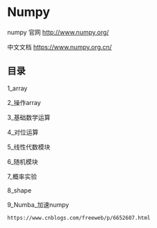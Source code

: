 # Numpy

numpy 官网  http://www.numpy.org/

中文文档  https://www.numpy.org.cn/

## 目录

1_array

2_操作array

3_基础数学运算

4_对位运算

5_线性代数模块

6_随机模块

7_概率实验

8_shape

9_Numba_加速numpy

```
https://www.cnblogs.com/freeweb/p/6652607.html
```


